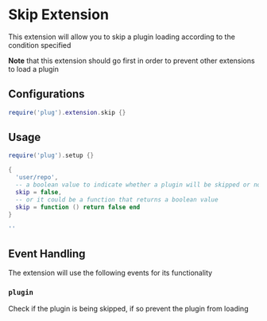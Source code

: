 # Skip Extension

This extension will allow you to skip a plugin loading according to the
condition specified

**Note** that this extension should go first in order to prevent other
extensions to load a plugin

## Configurations

```lua
require('plug').extension.skip {}
```

## Usage

```lua
require('plug').setup {}

{
  'user/repo',
  -- a boolean value to indicate whether a plugin will be skipped or not
  skip = false,
  -- or it could be a function that returns a boolean value
  skip = function () return false end
}

''
```

## Event Handling

The extension will use the following events for its functionality

### `plugin`

Check if the plugin is being skipped, if so prevent the plugin from loading
